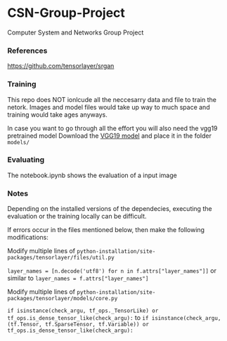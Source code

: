 # CSN-Group-Project
Computer System and Networks Group Project

### References
https://github.com/tensorlayer/srgan

### Training
This repo does NOT ionlcude all the neccesarry data and file to train the netork.
Images and model files would take up way to much space and training would take ages anyways.

In case you want to go through all the effort you will also need the vgg19 pretrained model
Download the [VGG19 model](https://drive.google.com/file/d/1pZ0v-sLj-glfSx3Cssk_aBFRI8mF0hiq/view?usp=sharing) and place it in the folder `models/`

### Evaluating
The notebook.ipynb shows the evaluation of a input image

### Notes
Depending on the installed versions of the dependecies, executing the evaluation or the training locally can be difficult.

If errors occur in the files mentioned below, then make the following modifications:

Modify multiple lines of `python-installation/site-packages/tensorlayer/files/util.py`

`layer_names = [n.decode('utf8') for n in f.attrs["layer_names"]]` or similar
to `layer_names = f.attrs["layer_names"]`

Modify multiple lines of `python-installation/site-packages/tensorlayer/models/core.py`

`if isinstance(check_argu, tf_ops._TensorLike) or tf_ops.is_dense_tensor_like(check_argu):` 
to `if isinstance(check_argu, (tf.Tensor, tf.SparseTensor, tf.Variable)) or tf_ops.is_dense_tensor_like(check_argu):`
